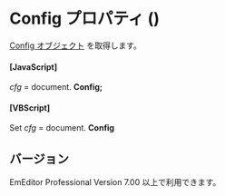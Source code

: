 # Config プロパティ ()

[Config オブジェクト](../config/index) を取得します。

#### \[JavaScript\]

_cfg_ = document. **Config;**

#### \[VBScript\]

Set _cfg_ = document. **Config**

## バージョン

EmEditor Professional Version 7.00 以上で利用できます。